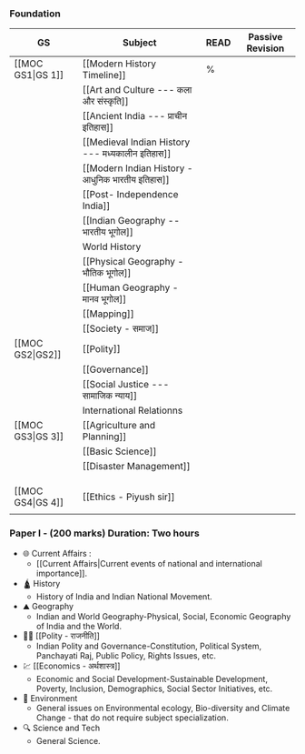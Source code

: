 ### Foundation 

| **GS**            | **Subject**                                      | **READ** | **Passive Revision** |
| ----------------- | ------------------------------------------------ | -------- | -------------------- |
| [[MOC GS1\|GS 1]] | [[Modern History Timeline]]                      | %        |                      |
|                   | [[Art and Culture --- कला और संस्कृति]]          |          |                      |
|                   | [[Ancient India --- प्राचीन इतिहास]]             |          |                      |
|                   | [[Medieval Indian History --- मध्यकालीन इतिहास]] |          |                      |
|                   | [[Modern Indian History - आधुनिक भारतीय इतिहास]] |          |                      |
|                   | [[Post- Independence India]]                     |          |                      |
|                   | [[Indian Geography -- भारतीय भूगोल]]             |          |                      |
|                   | World History                                    |          |                      |
|                   | [[Physical Geography - भौतिक भूगोल]]             |          |                      |
|                   | [[Human Geography - मानव भूगोल]]                 |          |                      |
|                   | [[Mapping]]                                      |          |                      |
|                   | [[Society - समाज]]                               |          |                      |
| [[MOC GS2\|GS2]]  | [[Polity]]                                       |          |                      |
|                   | [[Governance]]                                   |          |                      |
|                   | [[Social Justice --- सामाजिक न्याय]]             |          |                      |
|                   | International Relationns                         |          |                      |
| [[MOC GS3\|GS 3]] | [[Agriculture and Planning]]                     |          |                      |
|                   | [[Basic Science]]                                |          |                      |
|                   | [[Disaster Management]]                          |          |                      |
|                   |                                                  |          |                      |
|                   |                                                  |          |                      |
|                   |                                                  |          |                      |
| [[MOC GS4\|GS 4]] | [[Ethics - Piyush sir]]                          |          |                      |
|                   |                                                  |          |                      |

### Paper I - (200 marks) Duration: Two hours

- 🌐 Current Affairs :
	- [[Current Affairs|Current events of national and international importance]].
- 🛕 History 
	- History of India and Indian National Movement.
- ⛰️ Geography
	- Indian and World Geography-Physical, Social, Economic Geography of India and the World.
- 👩‍⚖️ [[Polity - राजनीति]]
	- Indian Polity and Governance-Constitution, Political System, Panchayati Raj, Public Policy, Rights Issues, etc.
- 💹 [[Economics - अर्थशास्त्र]]
	- Economic and Social Development-Sustainable Development, Poverty, Inclusion, Demographics, Social Sector Initiatives, etc.
- 🐧 Environment
	- General issues on Environmental ecology, Bio-diversity and Climate Change - that do not require subject specialization.
- 🔍 Science and Tech
	- General Science.
